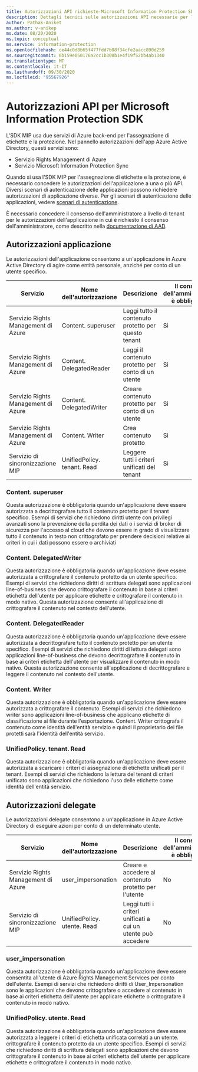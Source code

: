 ```yaml
---
title: Autorizzazioni API richieste-Microsoft Information Protection SDK
description: Dettagli tecnici sulle autorizzazioni API necessarie per le operazioni di Microsoft Information Protection Software Development Kit.
author: Pathak-Aniket
ms.author: v-anikep
ms.date: 08/20/2020
ms.topic: conceptual
ms.service: information-protection
ms.openlocfilehash: ce44c0d8b65f477fdd7b08f34cfe2aacc890d259
ms.sourcegitcommit: 6b159e050176a2cc1b308b1e4f19f52bb4ab1340
ms.translationtype: MT
ms.contentlocale: it-IT
ms.lasthandoff: 09/30/2020
ms.locfileid: "95567926"
---
```

# <a name="api-permissions-for-the-microsoft-information-protection-sdk"></a>Autorizzazioni API per Microsoft Information Protection SDK

L'SDK MIP usa due servizi di Azure back-end per l'assegnazione di etichette e la protezione. Nel pannello autorizzazioni dell'app Azure Active Directory, questi servizi sono:

- Servizio Rights Management di Azure
- Servizio Microsoft Information Protection Sync

Quando si usa l'SDK MIP per l'assegnazione di etichette e la protezione, è necessario concedere le autorizzazioni dell'applicazione a una o più API. Diversi scenari di autenticazione delle applicazioni possono richiedere autorizzazioni di applicazione diverse. Per gli scenari di autenticazione delle applicazioni, vedere [scenari di autenticazione](/azure/active-directory/develop/authentication-flows-app-scenarios).

È necessario concedere il consenso dell'amministratore a livello di tenant per le autorizzazioni dell'applicazione in cui è richiesto il consenso dell'amministratore, come descritto nella [documentazione di AAD](/azure/active-directory/manage-apps/grant-admin-consent#grant-admin-consent-in-app-registrations).

## <a name="application-permissions"></a>Autorizzazioni applicazione

Le autorizzazioni dell'applicazione consentono a un'applicazione in Azure Active Directory di agire come entità personale, anziché per conto di un utente specifico.

| Servizio                         | Nome dell'autorizzazione           | Descrizione                                  | Il consenso dell'amministratore è obbligatorio |
| ------------------------------- | ------------------------- | -------------------------------------------- | ---------------------- |
| Servizio Rights Management di Azure | Content. superuser         | Leggi tutto il contenuto protetto per questo tenant   | Sì                    |
| Servizio Rights Management di Azure | Content. DelegatedReader   | Leggi il contenuto protetto per conto di un utente   | Sì                    |
| Servizio Rights Management di Azure | Content. DelegatedWriter   | Creare contenuto protetto per conto di un utente | Sì                    |
| Servizio Rights Management di Azure | Content. Writer            | Crea contenuto protetto                     | Sì                    |
| Servizio di sincronizzazione MIP                | UnifiedPolicy. tenant. Read | Leggere tutti i criteri unificati del tenant      | Sì                    |

### <a name="contentsuperuser"></a>Content. superuser

Questa autorizzazione è obbligatoria quando un'applicazione deve essere autorizzata a decrittografare tutto il contenuto protetto per il tenant specifico. Esempi di servizi che richiedono diritti utente con privilegi avanzati sono la prevenzione della perdita dei dati o i servizi di broker di sicurezza per l'accesso al cloud che devono essere in grado di visualizzare tutto il contenuto in testo non crittografato per prendere decisioni relative ai criteri in cui i dati possono essere o archiviati  

### <a name="contentdelegatedwriter"></a>Content. DelegatedWriter

Questa autorizzazione è obbligatoria quando un'applicazione deve essere autorizzata a crittografare il contenuto protetto da un utente specifico. Esempi di servizi che richiedono diritti di scrittura delegati sono applicazioni line-of-business che devono crittografare il contenuto in base ai criteri etichetta dell'utente per applicare etichette e crittografare il contenuto in modo nativo. Questa autorizzazione consente all'applicazione di crittografare il contenuto nel contesto dell'utente.

### <a name="contentdelegatedreader"></a>Content. DelegatedReader

Questa autorizzazione è obbligatoria quando un'applicazione deve essere autorizzata a decrittografare tutto il contenuto protetto per un utente specifico. Esempi di servizi che richiedono diritti di lettura delegati sono applicazioni line-of-business che devono decrittografare il contenuto in base ai criteri etichetta dell'utente per visualizzare il contenuto in modo nativo. Questa autorizzazione consente all'applicazione di decrittografare e leggere il contenuto nel contesto dell'utente.

### <a name="contentwriter"></a>Content. Writer

Questa autorizzazione è obbligatoria quando un'applicazione deve essere autorizzata a crittografare il contenuto. Esempi di servizi che richiedono writer sono applicazioni line-of-business che applicano etichette di classificazione ai file durante l'esportazione. Content. Writer crittografa il contenuto come identità dell'entità servizio e quindi il proprietario dei file protetti sarà l'identità dell'entità servizio.

### <a name="unifiedpolicytenantread"></a>UnifiedPolicy. tenant. Read

Questa autorizzazione è obbligatoria quando un'applicazione deve essere autorizzata a scaricare i criteri di assegnazione di etichette unificati per il tenant. Esempi di servizi che richiedono la lettura del tenant di criteri unificato sono applicazioni che richiedono l'uso delle etichette come identità dell'entità servizio.

## <a name="delegated-permissions"></a>Autorizzazioni delegate

Le autorizzazioni delegate consentono a un'applicazione in Azure Active Directory di eseguire azioni per conto di un determinato utente.

| Servizio                         | Nome dell'autorizzazione         | Descrizione                                      | Il consenso dell'amministratore è obbligatorio |
| ------------------------------- | ----------------------- | ------------------------------------------------ | ---------------------- |
| Servizio Rights Management di Azure | user_impersonation      | Creare e accedere al contenuto protetto per l'utente | No                     |
| Servizio di sincronizzazione MIP                | UnifiedPolicy. utente. Read | Leggi tutti i criteri unificati a cui un utente può accedere   | No                     |

### <a name="user_impersonation"></a>user_impersonation

Questa autorizzazione è obbligatoria quando un'applicazione deve essere consentita all'utente di Azure Rights Management Services per conto dell'utente. Esempi di servizi che richiedono diritti di User_Impersonation sono le applicazioni che devono crittografare o accedere al contenuto in base ai criteri etichetta dell'utente per applicare etichette o crittografare il contenuto in modo nativo.
  
### <a name="unifiedpolicyuserread"></a>UnifiedPolicy. utente. Read

Questa autorizzazione è obbligatoria quando un'applicazione deve essere autorizzata a leggere i criteri di etichetta unificata correlati a un utente. crittografare il contenuto protetto da un utente specifico. Esempi di servizi che richiedono diritti di scrittura delegati sono applicazioni che devono crittografare il contenuto in base ai criteri etichetta dell'utente per applicare etichette e crittografare il contenuto in modo nativo.